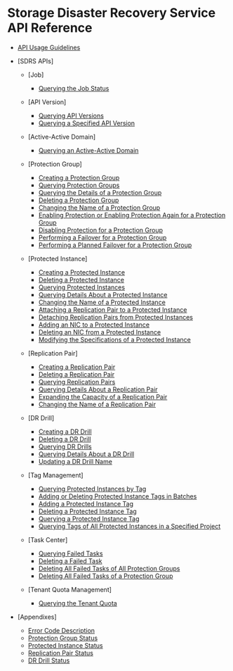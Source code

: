 # Storage Disaster Recovery Service API Reference

-   [API Usage Guidelines](api-usage-guidelines.md)
-   [SDRS APIs]
    -   [Job]
        -   [Querying the Job Status](querying-the-job-status.md)

    -   [API Version]
        -   [Querying API Versions](querying-api-versions.md)
        -   [Querying a Specified API Version](querying-a-specified-api-version.md)

    -   [Active-Active Domain]
        -   [Querying an Active-Active Domain](querying-an-active-active-domain.md)

    -   [Protection Group]
        -   [Creating a Protection Group](creating-a-protection-group.md)
        -   [Querying Protection Groups](querying-protection-groups.md)
        -   [Querying the Details of a Protection Group](querying-the-details-of-a-protection-group.md)
        -   [Deleting a Protection Group](deleting-a-protection-group.md)
        -   [Changing the Name of a Protection Group](changing-the-name-of-a-protection-group.md)
        -   [Enabling Protection or Enabling Protection Again for a Protection Group](enabling-protection-or-enabling-protection-again-for-a-protection-group.md)
        -   [Disabling Protection for a Protection Group](disabling-protection-for-a-protection-group.md)
        -   [Performing a Failover for a Protection Group](performing-a-failover-for-a-protection-group.md)
        -   [Performing a Planned Failover for a Protection Group](performing-a-planned-failover-for-a-protection-group.md)

    -   [Protected Instance]
        -   [Creating a Protected Instance](creating-a-protected-instance.md)
        -   [Deleting a Protected Instance](deleting-a-protected-instance.md)
        -   [Querying Protected Instances](querying-protected-instances.md)
        -   [Querying Details About a Protected Instance](querying-details-about-a-protected-instance.md)
        -   [Changing the Name of a Protected Instance](changing-the-name-of-a-protected-instance.md)
        -   [Attaching a Replication Pair to a Protected Instance](attaching-a-replication-pair-to-a-protected-instance.md)
        -   [Detaching Replication Pairs from Protected Instances](detaching-replication-pairs-from-protected-instances.md)
        -   [Adding an NIC to a Protected Instance](adding-an-nic-to-a-protected-instance.md)
        -   [Deleting an NIC from a Protected Instance](deleting-an-nic-from-a-protected-instance.md)
        -   [Modifying the Specifications of a Protected Instance](modifying-the-specifications-of-a-protected-instance.md)

    -   [Replication Pair]
        -   [Creating a Replication Pair](creating-a-replication-pair.md)
        -   [Deleting a Replication Pair](deleting-a-replication-pair.md)
        -   [Querying Replication Pairs](querying-replication-pairs.md)
        -   [Querying Details About a Replication Pair](querying-details-about-a-replication-pair.md)
        -   [Expanding the Capacity of a Replication Pair](expanding-the-capacity-of-a-replication-pair.md)
        -   [Changing the Name of a Replication Pair](changing-the-name-of-a-replication-pair.md)

    -   [DR Drill]
        -   [Creating a DR Drill](creating-a-dr-drill.md)
        -   [Deleting a DR Drill](deleting-a-dr-drill.md)
        -   [Querying DR Drills](querying-dr-drills.md)
        -   [Querying Details About a DR Drill](querying-details-about-a-dr-drill.md)
        -   [Updating a DR Drill Name](updating-a-dr-drill-name.md)

    -   [Tag Management]
        -   [Querying Protected Instances by Tag](querying-protected-instances-by-tag.md)
        -   [Adding or Deleting Protected Instance Tags in Batches](adding-or-deleting-protected-instance-tags-in-batches.md)
        -   [Adding a Protected Instance Tag](adding-a-protected-instance-tag.md)
        -   [Deleting a Protected Instance Tag](deleting-a-protected-instance-tag.md)
        -   [Querying a Protected Instance Tag](querying-a-protected-instance-tag.md)
        -   [Querying Tags of All Protected Instances in a Specified Project](querying-tags-of-all-protected-instances-in-a-specified-project.md)

    -   [Task Center]
        -   [Querying Failed Tasks](querying-failed-tasks.md)
        -   [Deleting a Failed Task](deleting-a-failed-task.md)
        -   [Deleting All Failed Tasks of All Protection Groups](deleting-all-failed-tasks-of-all-protection-groups.md)
        -   [Deleting All Failed Tasks of a Protection Group](deleting-all-failed-tasks-of-a-protection-group.md)

    -   [Tenant Quota Management]
        -   [Querying the Tenant Quota](querying-the-tenant-quota.md)


-   [Appendixes]
    -   [Error Code Description](error-code-description.md)
    -   [Protection Group Status](protection-group-status.md)
    -   [Protected Instance Status](protected-instance-status.md)
    -   [Replication Pair Status](replication-pair-status.md)
    -   [DR Drill Status](dr-drill-status.md)

